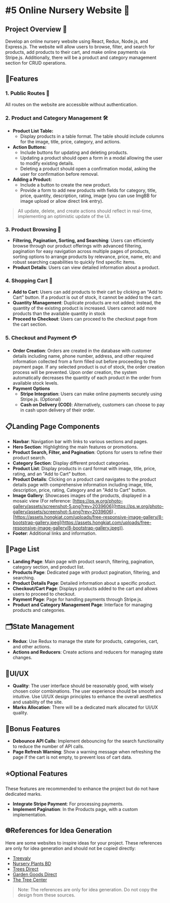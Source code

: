 # #5 Online Nursery Website 🌱

## Project Overview 🌱

Develop an online nursery website using React, Redux, Node.js, and Express.js.
The website will allow users to browse, filter, and search for products, add products to their cart, and make online payments via Stripe.js.
Additionally, there will be a product and category management section for CRUD operations.

## 🌟Features

### 1\. Public Routes 🚀

All routes on the website are accessible without authentication.

### 2\. Product and Category Management 🛠️

- **Product List Table:**
  - Display products in a table format. The table should include columns for the image, title, price, category, and actions.
- **Action Buttons:**
  - Include buttons for updating and deleting products.
  - Updating a product should open a form in a modal allowing the user to modify existing details.
  - Deleting a product should open a confirmation modal, asking the user for confirmation before removal.
- **Adding a Product:**
  - Include a button to create the new product.
  - Provide a form to add new products with fields for category, title, price, quantity, description, rating, image (you can use ImgBB for image upload or allow direct link entry).

> All update, delete, and create actions should reflect in real-time, implementing an optimistic update of the UI.

### 3\. Product Browsing 🌿

- **Filtering, Pagination, Sorting, and Searching**: Users can efficiently browse through our product offerings with advanced filtering, pagination for easy navigation across multiple pages of products, sorting options to arrange products by relevance, price, name, etc and robust searching capabilities to quickly find specific items.
- **Product Details**: Users can view detailed information about a product.

### 4\. Shopping Cart 🛒

- **Add to Cart**: Users can add products to their cart by clicking an "Add to Cart" button. If a product is out of stock, it cannot be added to the cart.
- **Quantity Management**: Duplicate products are not added; instead, the quantity of the existing product is increased. Users cannot add more products than the available quantity in stock
- **Proceed to Checkout**: Users can proceed to the checkout page from the cart section.

### 5\. Checkout and Payment 💳

- **Order Creation**: Orders are created in the database with customer details including name, phone number, address, and other required information collected from a form filled out before proceeding to the payment page. If any selected product is out of stock, the order creation process will be prevented. Upon order creation, the system automatically decreases the quantity of each product in the order from available stock levels.
- **Payment Options**
  - **Stripe Integration**: Users can make online payments securely using Stripe.js. (Optional)
  - **Cash on Delivery (COD)**: Alternatively, customers can choose to pay in cash upon delivery of their order.

## 📋Landing Page Components

- **Navbar**: Navigation bar with links to various sections and pages.
- **Hero Section**: Highlighting the main features or promotions.
- **Product Search, Filter, and Pagination**: Options for users to refine their product search.
- **Category Section**: Display different product categories.
- **Product List**: Display products in card format with image, title, price, rating, and an "Add to Cart" button.
- **Product Details**: Clicking on a product card navigates to the product details page with comprehensive information including image, title, description, price, rating, Category and an "Add to Cart" button.
- **Image Gallery**: Showcases images of the products, displayed in a mosaic view (For reference: [https://ps.w.org/photo-gallery/assets/screenshot-5.png?rev=2039606](https://ps.w.org/photo-gallery/assets/screenshot-5.png?rev=2039606) , [https://assets.hongkiat.com/uploads/free-responsive-image-gallery/8-bootstrap-gallery.jpeg](https://assets.hongkiat.com/uploads/free-responsive-image-gallery/8-bootstrap-gallery.jpeg)).
- **Footer**: Additional links and information.

## 📑Page List

- **Landing Page**: Main page with product search, filtering, pagination, category section, and product list.
- **Products Page**: Dedicated page with product pagination, filtering, and searching.
- **Product Details Page**: Detailed information about a specific product.
- **Checkout/Cart Page**: Displays products added to the cart and allows users to proceed to checkout.
- **Payment Page**: Page for handling payments through Stripe.js.
- **Product and Category Management Page**: Interface for managing products and categories.

## 🗂️State Management

- **Redux**: Use Redux to manage the state for products, categories, cart, and other actions.
- **Actions and Reducers**: Create actions and reducers for managing state changes.

## 🎨UI/UX

- **Quality**: The user interface should be reasonably good, with wisely chosen color combinations. The user experience should be smooth and intuitive. Use UI/UX design principles to enhance the overall aesthetics and usability of the site.
- **Marks Allocation**: There will be a dedicated mark allocated for UI/UX quality.

## 🎁Bonus Features

- **Debounce API Calls**: Implement debouncing for the search functionality to reduce the number of API calls.
- **Page Refresh Warning**: Show a warning message when refreshing the page if the cart is not empty, to prevent loss of cart data.

## ⭐Optional Features

These features are recommended to enhance the project but do not have dedicated marks.

- **Integrate Stripe Payment**: For processing payments.
- **Implement Pagination**: In the Products page, with a custom implementation.

## 🌐References for Idea Generation

Here are some websites to inspire ideas for your project. These references are only for idea generation and should not be copied directly:

- [Treevaly](https://treevaly.com/)
- [Nursery Plants BD](https://nurseryplantsbd.com/)
- [Trees Direct](https://treesdirect.co.uk/)
- [Garden Goods Direct](https://gardengoodsdirect.com/)
- [The Tree Center](https://www.thetreecenter.com/)

> Note: The references are only for idea generation. Do not copy the design from these sources.

